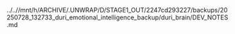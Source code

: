 ../..//mnt/h/ARCHIVE/.UNWRAP/D/STAGE1_OUT/2247cd293227/backups/20250728_132733_duri_emotional_intelligence_backup/duri_brain/DEV_NOTES.md